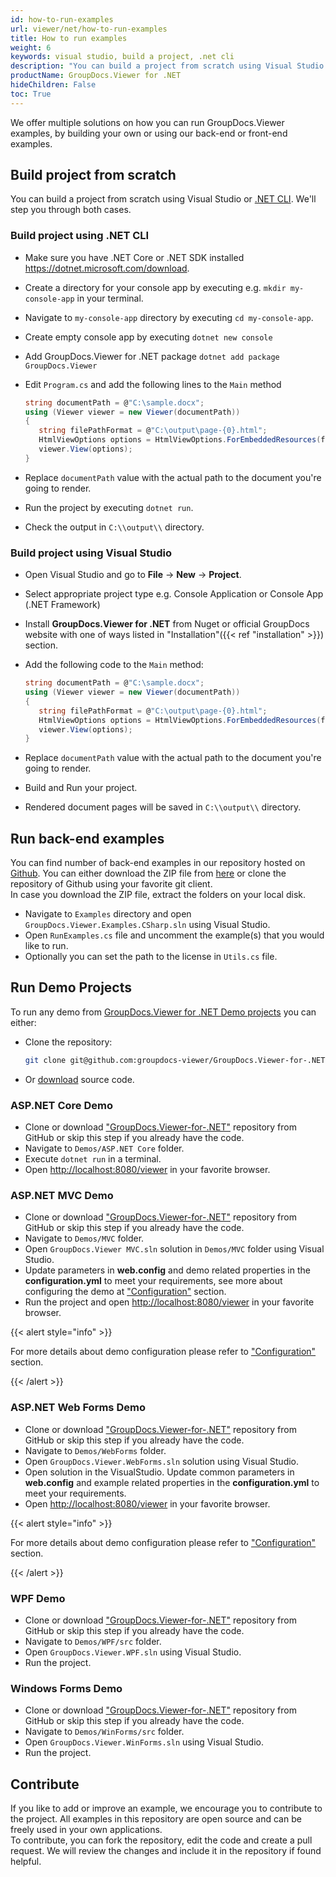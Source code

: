 ```yaml
---
id: how-to-run-examples
url: viewer/net/how-to-run-examples
title: How to run examples
weight: 6
keywords: visual studio, build a project, .net cli
description: "You can build a project from scratch using Visual Studio .NET CLI. We'll step you through both cases."
productName: GroupDocs.Viewer for .NET
hideChildren: False
toc: True
---
```


We offer multiple solutions on how you can run GroupDocs.Viewer examples, by building your own or using our back-end or front-end examples.

## Build project from scratch

You can build a project from scratch using Visual Studio or [.NET CLI](https://docs.microsoft.com/en-us/dotnet/core/tools/). We'll step you through both cases.

### Build project using .NET CLI

* Make sure you have .NET Core or .NET SDK installed <https://dotnet.microsoft.com/download>.
* Create a directory for your console app by executing e.g. `mkdir my-console-app` in your terminal.
* Navigate to `my-console-app` directory by executing `cd my-console-app`.
* Create empty console app by executing `dotnet new console`
* Add GroupDocs.Viewer for .NET package `dotnet add package GroupDocs.Viewer`
* Edit `Program.cs` and add the following lines to the `Main` method
  
  ```csharp
  string documentPath = @"C:\sample.docx";
  using (Viewer viewer = new Viewer(documentPath))
  {
     string filePathFormat = @"C:\output\page-{0}.html";
     HtmlViewOptions options = HtmlViewOptions.ForEmbeddedResources(filePathFormat);
     viewer.View(options);
  }
  ```
  
* Replace `documentPath` value with the actual path to the document you're going to render.
* Run the project by executing `dotnet run`.
* Check the output in `C:\\output\\` directory.

### Build project using Visual Studio

* Open Visual Studio and go to **File** -> **New** -> **Project**.
* Select appropriate project type e.g. Console Application or Console App (.NET Framework)
* Install **GroupDocs.Viewer for .NET** from Nuget or official GroupDocs website with one of ways listed in "Installation"({{< ref "installation" >}}) section.
* Add the following code to the `Main` method:

  ```csharp
  string documentPath = @"C:\sample.docx";
  using (Viewer viewer = new Viewer(documentPath))
  {
     string filePathFormat = @"C:\output\page-{0}.html";
     HtmlViewOptions options = HtmlViewOptions.ForEmbeddedResources(filePathFormat);
     viewer.View(options);
  }
  ```

* Replace `documentPath` value with the actual path to the document you're going to render.
* Build and Run your project.
* Rendered document pages will be saved in `C:\\output\\` directory.

## Run back-end examples

You can find number of back-end examples in our repository hosted on [Github](https://github.com/groupdocs-viewer/GroupDocs.Viewer-for-.NET). You can either download the ZIP file from [here](https://github.com/groupdocs-viewer/GroupDocs.Viewer-for-.NET/archive/master.zip) or clone the repository of Github using your favorite git client.  
In case you download the ZIP file, extract the folders on your local disk.

* Navigate to `Examples` directory and open `GroupDocs.Viewer.Examples.CSharp.sln` using Visual Studio.
* Open `RunExamples.cs` file and uncomment the example(s) that you would like to run.
* Optionally you can set the path to the license in `Utils.cs` file.

## Run Demo Projects

To run any demo from [GroupDocs.Viewer for .NET Demo projects](https://github.com/groupdocs-viewer/GroupDocs.Viewer-for-.NET/tree/master/Demos/) you can either:

* Clone the repository:

  ```bash
  git clone git@github.com:groupdocs-viewer/GroupDocs.Viewer-for-.NET.git  
  ```

* Or [download](https://github.com/groupdocs-viewer/GroupDocs.Viewer-for-.NET/archive/master.zip) source code.

### ASP.NET Core Demo

* Clone or download ["GroupDocs.Viewer-for-.NET"](https://github.com/groupdocs-viewer/GroupDocs.Viewer-for-.NET) repository from GitHub or skip this step if you already have the code.
* Navigate to `Demos/ASP.NET Core` folder.
* Execute `dotnet run` in a terminal.
* Open [http://localhost:8080/viewer](http://localhost:8080/viewer) in your favorite browser.

### ASP.NET MVC Demo

* Clone or download ["GroupDocs.Viewer-for-.NET"](https://github.com/groupdocs-viewer/GroupDocs.Viewer-for-.NET) repository from GitHub or skip this step if you already have the code.
* Navigate to  `Demos/MVC` folder.
* Open `GroupDocs.Viewer MVC.sln` solution in `Demos/MVC` folder using Visual Studio.
* Update parameters in **web.config** and demo related properties in the **configuration.yml** to meet your requirements, see more about configuring the demo at ["Configuration"](https://github.com/groupdocs-viewer/GroupDocs.Viewer-for-.NET/tree/master/Demos/MVC#configuration) section.
* Run the project and open [http://localhost:8080/viewer](http://localhost:8080/viewer) in your favorite browser.

{{< alert style="info" >}}

For more details about demo configuration please refer to ["Configuration"](https://github.com/groupdocs-viewer/GroupDocs.Viewer-for-.NET/tree/master/Demos/MVC#configuration) section.

{{< /alert >}}

### ASP.NET Web Forms Demo

* Clone or download ["GroupDocs.Viewer-for-.NET"](https://github.com/groupdocs-viewer/GroupDocs.Viewer-for-.NET) repository from GitHub or skip this step if you already have the code.
* Navigate to `Demos/WebForms` folder.
* Open `GroupDocs.Viewer.WebForms.sln` solution using Visual Studio.
* Open solution in the VisualStudio. Update common parameters in **web.config** and example related properties in the **configuration.yml** to meet your requirements.
* Open [http://localhost:8080/viewer](http://localhost:8080/viewer) in your favorite browser.

{{< alert style="info" >}}

For more details about demo configuration please refer to ["Configuration"](https://github.com/groupdocs-viewer/GroupDocs.Viewer-for-.NET/tree/master/Demos/WebForms#configuration) section.

{{< /alert >}}

### WPF Demo

* Clone or download ["GroupDocs.Viewer-for-.NET"](https://github.com/groupdocs-viewer/GroupDocs.Viewer-for-.NET) repository from GitHub or skip this step if you already have the code.
* Navigate to `Demos/WPF/src` folder.
* Open `GroupDocs.Viewer.WPF.sln` using Visual Studio.
* Run the project.

### Windows Forms Demo

* Clone or download ["GroupDocs.Viewer-for-.NET"](https://github.com/groupdocs-viewer/GroupDocs.Viewer-for-.NET) repository from GitHub or skip this step if you already have the code.
* Navigate to `Demos/WinForms/src` folder.
* Open `GroupDocs.Viewer.WinForms.sln` using Visual Studio.
* Run the project.

## Contribute

If you like to add or improve an example, we encourage you to contribute to the project. All examples in this repository are open source and can be freely used in your own applications.  
To contribute, you can fork the repository, edit the code and create a pull request. We will review the changes and include it in the repository if found helpful.
